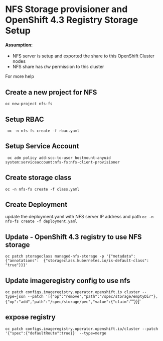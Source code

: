 
# NFS Storage provisioner and OpenShift 4.3 Registry Storage Setup 

#### Assumption:
- NFS server is setup and exported the share to this OpenShift Cluster nodes
- NFS share has r/w permission to this cluster

For more help <url>

## Create a new project for NFS

` oc new-project nfs-fs `

## Setup RBAC
` oc -n nfs-fs create -f rbac.yaml`

##  Setup Service Account
` oc adm policy add-scc-to-user hostmount-anyuid system:serviceaccount:nfs-fs:nfs-client-provisioner`

## Create storage class
`oc -n nfs-fs create -f class.yaml`

## Create Deployment
update the deployment.yaml with NFS server IP address and path
`oc -n nfs-fs create -f deployment.yaml`


## Update - OpenShift 4.3 registry to use NFS storage
`oc patch storageclass managed-nfs-storage -p '{"metadata": {"annotations":  {"storageclass.kubernetes.io/is-default-class": "true"}}}'`

## Update imageregistry config to use nfs
`oc patch configs.imageregistry.operator.openshift.io cluster --type=json --patch '[{"op":"remove","path":"/spec/storage/emptyDir"},{"op":"add","path":"/spec/storage/pvc","value":{"claim"`:""}}]'

## expose registry
`oc patch configs.imageregistry.operator.openshift.io/cluster --patch '{"spec":{"defaultRoute":true}}' --type=merge`


